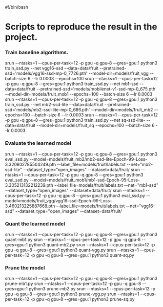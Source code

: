 #!/bin/bash

# Scripts to reproduce the result in the project.

### Train baseline algorithms.

srun --ntasks=1 --cpus-per-task=12 -p gpu -q gpu-8 --gres=gpu:1 python3 train_ssd.py --net vgg16-ssd --data=data/fruit --pretrained-ssd='models/vgg16-ssd-mp-0_7726.pth' --model-dir=models/fruit_vgg  --batch-size 6 --lr 0.0003 --epochs=100
srun --ntasks=1 --cpus-per-task=12 -p gpu -q gpu-8 --gres=gpu:1 python3 train_ssd.py --net mb1-ssd --data=data/fruit --pretrained-ssd='models/mobilenet-v1-ssd-mp-0_675.pth' --model-dir=models/fruit_mob1 --epochs=100  --batch-size 6 --lr 0.0003
srun --ntasks=1 --cpus-per-task=12 -p gpu -q gpu-8 --gres=gpu:1 python3 train_ssd.py --net mb2-ssd-lite --data=data/fruit --pretrained-ssd='models/mb2-ssd-lite-mp-0_686.pth' --model-dir=models/fruit_mb2 --epochs=100 --batch-size 6 --lr 0.0003
srun --ntasks=1 --cpus-per-task=12 -p gpu -q gpu-8 --gres=gpu:1 python3 train_ssd.py --net sq-ssd-lite- --data=data/fruit --model-dir=models/fruit_sq --epochs=100 --batch-size 6 --lr 0.0003

### Evaluate the learned model 

srun --ntasks=1 --cpus-per-task=12 -p gpu -q gpu-8 --gres=gpu:1 python3 eval_ssd.py --model=models/fruit_mb2/mb2-ssd-lite-Epoch-99-Loss-3.320802785504249.pth --label_file=models/fruit/labels.txt --net="mb2-ssd-lite" --dataset_type="open_images" --dataset=data/fruit/
srun --ntasks=1 --cpus-per-task=12 -p gpu -q gpu-8 --gres=gpu:1 python3 eval_ssd.py --model=models/fruit_mob1/mb1-ssd-Epoch-95-Loss-3.305213132212239.pth --label_file=models/fruit/labels.txt --net="mb1-ssd" --dataset_type="open_images" --dataset=data/fruit/
srun --ntasks=1 --cpus-per-task=12 -p gpu -q gpu-8 --gres=gpu:1 python3 eval_ssd.py --model=models/fruit_vgg/vgg16-ssd-Epoch-99-Loss-3.460213225887668.pth --label_file=models/fruit/labels.txt --net="vgg16-ssd" --dataset_type="open_images" --dataset=data/fruit/


### Quant the learned model 
srun --ntasks=1 --cpus-per-task=12 -p gpu -q gpu-8 --gres=gpu:1 python3 quant-mb1.py
srun --ntasks=1 --cpus-per-task=12 -p gpu -q gpu-8 --gres=gpu:1 python3 quant-mb2.py
srun --ntasks=1 --cpus-per-task=12 -p gpu -q gpu-8 --gres=gpu:1 python3 quant-vgg.py
srun --ntasks=1 --cpus-per-task=12 -p gpu -q gpu-8 --gres=gpu:1 python3 quant-sq.py

### Prune the model 
srun --ntasks=1 --cpus-per-task=12 -p gpu -q gpu-8 --gres=gpu:1 python3 prune-mb1.py
srun --ntasks=1 --cpus-per-task=12 -p gpu -q gpu-8 --gres=gpu:1 python3 prune-mb2.py
srun --ntasks=1 --cpus-per-task=12 -p gpu -q gpu-8 --gres=gpu:1 python3 prune-vgg.py
srun --ntasks=1 --cpus-per-task=12 -p gpu -q gpu-8 --gres=gpu:1 python3 prune-sq.py
